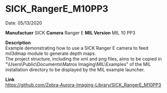 # SICK_RangerE_M10PP3

Date: 05/13/2020

**Manufactuer** SICK 
**Camera** Ranger E
**MIL Version** MIL 10 PP3  

**Description**  
Example demonstrating how to use a SICK Ranger E camera to feed mil3dmap module to generate depth maps.  
The project structure, including the xml and png files, aims to be copied in "\Users\Public\Documents\Matrox Imaging\MIL\Examples" of the MIL installation directory to be displayed by the MIL example launcher.

**Link**  
https://github.com/Zebra-Aurora-Imaging-Library/SICK_RangerE_M10PP3
